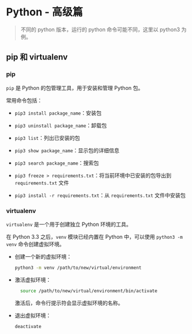 # Python - 高级篇

> 不同的 python 版本，运行的 python 命令可能不同，这里以 python3 为例。

## pip 和 virtualenv

### pip

`pip` 是 Python 的包管理工具，用于安装和管理 Python 包。

常用命令包括：

- `pip3 install package_name`：安装包

- `pip3 uninstall package_name`：卸载包

- `pip3 list`：列出已安装的包

- `pip3 show package_name`：显示包的详细信息

- `pip3 search package_name`：搜索包

- `pip3 freeze > requirements.txt`：将当前环境中已安装的包导出到 `requirements.txt` 文件

- `pip3 install -r requirements.txt`：从 `requirements.txt` 文件中安装包

### virtualenv

`virtualenv` 是一个用于创建独立 Python 环境的工具。

在 Python 3.3 之后，`venv` 模块已经内置在 Python 中，可以使用 `python3 -m venv` 命令创建虚拟环境。

- 创建一个新的虚拟环境：

  ```bash
  python3 -m venv /path/to/new/virtual/environment
  ```

- 激活虚拟环境：

  ```bash
    source /path/to/new/virtual/environment/bin/activate
  ```

  激活后，命令行提示符会显示虚拟环境的名称。

- 退出虚拟环境：

  ```bash
  deactivate
  ```
